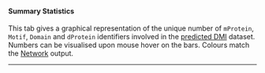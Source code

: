 #### Summary Statistics

This tab gives a graphical representation of the unique number of `mProtein`, `Motif`, `Domain` and `dProtein` identifiers involved in the [predicted DMI](https://github.com/slimsuite/SLiMEnrich/wiki/Analysis-and-Outputs/#predicted) dataset. Numbers can be visualised upon mouse hover on the bars. Colours match the [Network](https://github.com/slimsuite/SLiMEnrich/wiki/Analysis-and-Outputs/#network) output.

---
